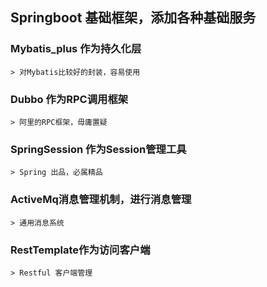 ## Springboot 基础框架，添加各种基础服务

### Mybatis_plus 作为持久化层

	> 对Mybatis比较好的封装，容易使用
	
	
### Dubbo 作为RPC调用框架

	> 阿里的RPC框架，毋庸置疑

### SpringSession 作为Session管理工具

	> Spring 出品，必属精品

### ActiveMq消息管理机制，进行消息管理

	> 通用消息系统

### RestTemplate作为访问客户端

	> Restful 客户端管理